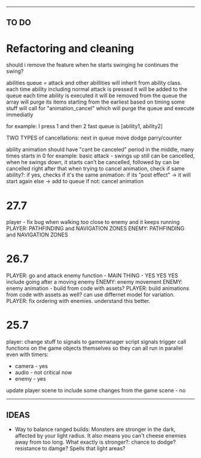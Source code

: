 -----------------------
TO DO
-----------------------

# Refactoring and cleaning

should i remove the feature when he starts swinging he continues the swing?

abilities queue = attack and other abillities will inherit from ability class.
each time ability including normal attack is pressed it will be added to the queue
each time ability is executed it will be removed from the queue
the array will purge its items starting from the earliest based on timing
some stuff will call for "animation_cancel" which will purge the queue and execute immediatly


for example:
	I press 1 and then 2 fast
	queue is [ability1, ability2]

TWO TYPES of cancellations:
	next in queue
	move
	dodge
	parry/counter	
	
ability animation should have "cant be canceled" period in the middle, many times starts in 0
for example:
	basic attack - swings up still can be cancelled,
	when he swings down, it starts can't be cancelled,
	followed by can be cancelled right after that
when trying to cancel animation, check if same ability?:
	if yes, checks if it's the same animation:
		if its "post effect" -> it will start again
		else -> add to queue
if not:
	cancel animation
	



# 27.7
player - fix bug when walking too close to enemy and it keeps running
PLAYER: PATHFINDING and NAVIGATION ZONES
ENEMY:  PATHFINDING and NAVIGATION ZONES


# 26.7
PLAYER: go and attack enemy function - MAIN THING - YES YES YES
	include going after a moving enemy
ENEMY: enemy movement
ENEMY: enemy animation - build from code with assets?
PLAYER: build animations from code with assets as well? can use differnet model for variation.
PLAYER: fix ordering with enemies. understand this better.


# 25.7

player: change stuff to signals to gamemanager script
signals trigger call functions on the game objects themselves so they can all run in parallel even with timers:
* camera - yes
* audio - not critical now
* enemy - yes

update player scene to include some changes from the game scene - no


--------------------------
IDEAS
--------------------------

* Way to balance ranged builds:
	Monsters are stronger in the dark, affected by your light radius.
	It also means you can't cheese enemies away from too long.
	What exactly is stronger?:
		chance to dodge?
		resistance to damge?
		Spells that light areas?
